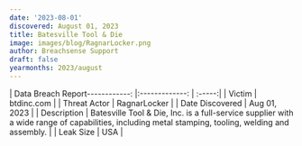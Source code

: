```yaml
---
date: '2023-08-01'
discovered: August 01, 2023
title: Batesville Tool & Die
image: images/blog/RagnarLocker.png
author: Breachsense Support
draft: false
yearmonths: 2023/august
---
```


| Data Breach Report------------:     |:-------------:    | :-----:|
| Victim      | btdinc.com      | 
| Threat Actor      | RagnarLocker      | 
| Date Discovered      | Aug 01, 2023      | 
| Description      | Batesville Tool & Die, Inc. is a full-service supplier with a wide range of capabilities, including metal stamping, tooling, welding and assembly.      | 
| Leak Size      | USA      | 

